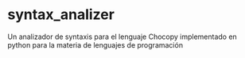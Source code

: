 # syntax_analizer
Un analizador de syntaxis para el lenguaje Chocopy implementado en python para la materia de lenguajes de programación
